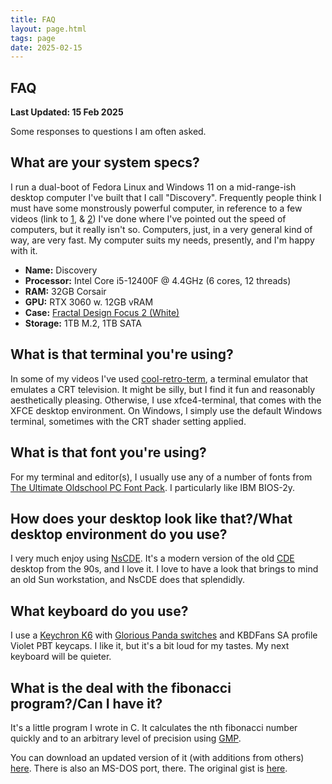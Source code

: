 ```yaml
---
title: FAQ
layout: page.html
tags: page
date: 2025-02-15
---
```


## FAQ 

**Last Updated: 15 Feb 2025**

Some responses to questions I am often asked.  

## What are your system specs? 

I run a dual-boot of Fedora Linux and Windows 11 on a mid-range-ish desktop computer I've built that I call "Discovery". Frequently people think I must have some monstrously powerful computer, in reference to a few videos (link to [1](https://www.youtube.com/watch?v=MbIiAr5dt24), & [2](https://www.youtube.com/watch?v=cmshJmQ6o90)) I've done where I've pointed out the speed of computers, but it really isn't so. Computers, just, in a very general kind of way, are very fast. My computer suits my needs, presently, and I'm happy with it. 

* **Name:** Discovery 
* **Processor:** Intel Core i5-12400F @ 4.4GHz (6 cores, 12 threads)
* **RAM:** 32GB Corsair
* **GPU:** RTX 3060 w. 12GB vRAM
* **Case:** [Fractal Design Focus 2 (White)](https://www.fractal-design.com/products/cases/focus/focus-2/white-tg-clear-tint/)
* **Storage:** 1TB M.2, 1TB SATA 


## What is that terminal you're using? 

In some of my videos I've used [cool-retro-term](https://github.com/Swordfish90/cool-retro-term), a terminal emulator that emulates a CRT television. It might be silly, but I find it fun and reasonably aesthetically pleasing. Otherwise, I use xfce4-terminal, that comes with the XFCE desktop environment. On Windows, I simply use the default Windows terminal, sometimes with the CRT shader setting applied. 

## What is that font you're using? 

For my terminal and editor(s), I usually use any of a number of fonts from [The Ultimate Oldschool PC Font Pack](https://int10h.org/oldschool-pc-fonts/fontlist/). I particularly like IBM BIOS-2y. 

## How does your desktop look like that?/What desktop environment do you use? 

I very much enjoy using [NsCDE](https://github.com/NsCDE/NsCDE). It's a modern version of the old [CDE](https://en.wikipedia.org/wiki/Common_Desktop_Environment) desktop from the 90s, and I love it. I love to have a look that brings to mind an old Sun workstation, and NsCDE does that splendidly. 

## What keyboard do you use? 

I use a [Keychron K6](https://www.keychron.com/products/keychron-k6-wireless-mechanical-keyboard) with [Glorious Panda switches](https://www.gloriousgaming.com/products/glorious-panda-mechanical-switches) and KBDFans SA profile Violet PBT keycaps. I like it, but it's a bit loud for my tastes. My next keyboard will be quieter. 

## What is the deal with the fibonacci program?/Can I have it?

It's a little program I wrote in C. It calculates the nth fibonacci number quickly and to an arbitrary level of precision using [GMP](https://gmplib.org/). 

You can download an updated version of it (with additions from others) [here](https://drive.google.com/drive/folders/1uK8MvlcJhOw5X9mDKA6e2SLcpWJ_NCLP?usp=drive_link). There is also an MS-DOS port, there. The original gist is [here](https://gist.github.com/Softwave/f61091aed8c8d8249014b5056447a698). 
